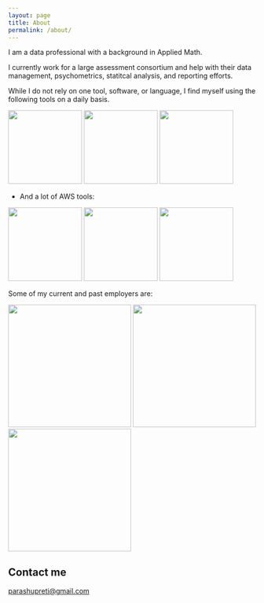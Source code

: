 ```yaml
---
layout: page
title: About
permalink: /about/
---
```


I am a data professional with a background in Applied Math.

I currently work for a large assessment consortium and help with their data management, psychometrics, statitcal analysis, and reporting efforts.

While I do not rely on one tool, software, or language, I find myself using the following tools on a daily basis.

<tr>
<td><img src = "https://cdn3.iconfinder.com/data/icons/logos-and-brands-adobe/512/267_Python-512.png" style="width: 150px;" /></td>
<td><img src = "https://cdn4.iconfinder.com/data/icons/logos-and-brands/512/285_R_Project_logo-512.png" style="width: 150px;"/></td>
<td><img src = "https://cdn4.iconfinder.com/data/icons/logos-brands-5/24/postgresql-512.png" style="width: 150px;"/></td>
</tr>

- And a lot of AWS tools:

<tr>
<td><img src = "https://www.gliffy.com/hs-fs/hubfs/AWS%20Compute%20AWS%20Lambda.png?width=89&name=AWS%20Compute%20AWS%20Lambda.png" style="width: 150px;" /></td>
<td><img src = "https://cdn2.iconfinder.com/data/icons/amazon-aws-stencils/100/Database_copy_Amazon_RedShift-512.png" style="width: 150px;"/></td>
<td><img src = "https://www.gliffy.com/hs-fs/hubfs/AWS%20Compute%20Amazon%20EC2.png?width=89&name=AWS%20Compute%20Amazon%20EC2.png" style="width: 150px;"/></td>
</tr>

Some of my current and past employers are:
<tr>
<td><img src = "https://www.ucsc-extension.edu/sites/default/files/main-logo.png"style="width: 250px;"/></td>  

<td><img src = "https://brand.ucla.edu/images/logos-and-marks/campus-logo.jpg" style="width: 250px;"/></td>

<td><img src = "https://www.cbecompanies.com/images/logo.png" style="width: 250px;"></td>
</tr>

## Contact me

[parashupreti@gmail.com](mailto:parashupreti@gmail.com)

